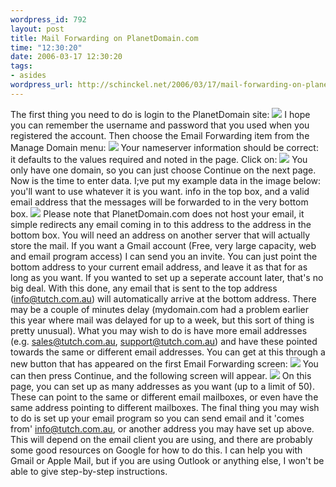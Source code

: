 ```yaml
--- 
wordpress_id: 792
layout: post
title: Mail Forwarding on PlanetDomain.com
time: "12:30:20"
date: 2006-03-17 12:30:20
tags: 
- asides
wordpress_url: http://schinckel.net/2006/03/17/mail-forwarding-on-planetdomaincom/
---
```

The first thing you need to do is login to the PlanetDomain site: ![][1] I hope you can remember the username and password that you used when you registered the account. Then choose the Email Forwarding item from the Manage Domain menu: ![][2] Your nameserver information should be correct: it defaults to the values required and noted in the page. Click on: ![][3] You only have one domain, so you can just choose Continue on the next page. Now is the time to enter data. I;ve put my example data in the image below: you'll want to use whatever it is you want. info in the top box, and a valid email address that the messages will be forwarded to in the very bottom box. ![][4] Please note that PlanetDomain.com does not host your email, it simple redirects any email coming in to this address to the address in the bottom box. You will need an address on another server that will actually store the mail. If you want a Gmail account (Free, very large capacity, web and email program access) I can send you an invite. You can just point the bottom address to your current email address, and leave it as that for as long as you want. If you wanted to set up a seperate account later, that's no big deal. With this done, any email that is sent to the top address (info@tutch.com.au) will automatically arrive at the bottom address. There may be a couple of minutes delay (mydomain.com had a problem earlier this year where mail was delayed for up to a week, but this sort of thing is pretty unusual). What you may wish to do is have more email addresses (e.g. sales@tutch.com.au, support@tutch.com.au) and have these pointed towards the same or different email addresses. You can get at this through a new button that has appeared on the first Email Forwarding screen: ![][5] You can then press Continue, and the following screen will appear. ![][6] On this page, you can set up as many addresses as you want (up to a limit of 50). These can point to the same or different email mailboxes, or even have the same address pointing to different mailboxes. The final thing you may wish to do is set up your email program so you can send email and it 'comes from' info@tutch.com.au, or another address you may have set up above. This will depend on the email client you are using, and there are probably some good resources on Google for how to do this. I can help you with Gmail or Apple Mail, but if you are using Outlook or anything else, I won't be able to give step-by-step instructions. 

   [1]: /images/Login.png
   [2]: /images/ManageDomain.png
   [3]: /images/GetForwardingButton.png
   [4]: /images/ForwardSetup.png
   [5]: /images/ModifyExisting.png
   [6]: /images/ModifyExistingEntry.png

